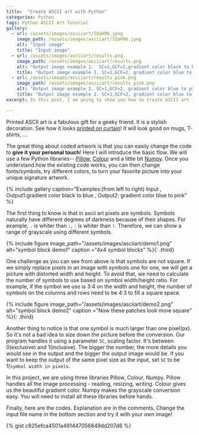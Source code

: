 ```yaml
---
title:  "Create ASCII art with Python"
categories: Python
tags: Python ASCII Art Tutorial
gallery:
  - url: /assets/images/asciiart/IQaH96.jpeg
    image_path: /assets/images/asciiart/IQaH96.jpeg
    alt: "Input image"
    title: "Input image"
  - url: /assets/images/asciiart/results.png
    image_path: /assets/images/asciiart/results.png
    alt: "Output image example 1.  SC=1,GCF=2,gradient color black to blue"
    title: "Output image example 1. SC=1,GCF=2, gradient color blue to pink"
  - url: /assets/images/asciiart/results_pink.png
    image_path: /assets/images/asciiart/results_pink.png
    alt: "Output image example 2. SC=1,GCF=2, gradient color blue to pink"
    title: "Output image example 2. SC=1,GCF=2, gradient color blue to pink"
excerpt: In this post, I am going to show you how to create ASCII art from an existing picture using Python. 

---
```



Printed ASCII art is a fabulous gift for a geeky friend. It is a stylish decoration. See how it looks [printed on curtain](http://walyou.com/blog/2008/03/17/the-tree-ascii-curtain-for-geeks/)! It will look good on mugs, T-shirts, ... 

The great thing about coded artwork is that you can easily change the code to **give it your personal touch**! Here I will introduce the basic flow. We will use a few Python libraries-- [Pillow](https://pillow.readthedocs.io), [Colour](https://pypi.python.org/pypi/colour) and a little bit [Numpy](https://pypi.python.org/pypi/numpy). Once you understand how the existing code works, you can then change fonts/symbols, try different colors, to turn your favorite picture into your unique signature artwork. 

{% include gallery caption="Examples:(from left to right) Input , Output1:gradient color black to blue , Output2: gradient color blue to pink" %}

The first thing to know is that in ascii art pixels are symbols. Symbols naturally have different degrees of darkness because of their shapes. For example, `.` is whiter than `:`, `:` is whiter than `!`. Therefore, we can show a range of grayscale using different symbols.

{% include figure image_path="/assets/images/asciiart/demo1.png" alt="symbol block demo1" caption ="4x4 symbol blocks" %}{: .third}

One challenge as you can see from above is that symbols are not square. If we simply replace pixels in an image with symbols one for one, we will get a picture with distorted width and height. To avoid that, we need to calculate the number of symbols to use based on symbol width/height ratio. For example, if the symbol we use is 3:4 on the width and height, the number of symbols on the columns and rows need to be 4:3 to fill a square space. 

{% include figure image_path="/assets/images/asciiart/demo2.png" alt="symbol block demo2" caption ="Now these patches look more square" %}{: .third}

Another thing to notice is that one symbol is much larger than one pixel(px). So it's not a bad idea to size down the picture before the conversion. Our program handles it using a parameter `SC`, scaling factor. It's between 0(exclusive) and 1(inclusive). The bigger the number, the more details you would see in the output and the bigger the output image would be. If you want to keep the output of the same pixel size as the input, set `SC` to be 1/`symbol width in pixels`. 

In this project, we are using three libraries Pillow, Colour, Numpy. Pillow handles all the image processing - reading, resizing, writing. Colour gives us the beautiful gradient color. Numpy makes the grayscale conversion easy. You will need to install all these libraries before hands. 

Finally, here are the codes. Explanation are in the comments. Change the input file name in the bottom section and try it with your own image!

{% gist c825efca4501a491447056849dd207d6 %}




